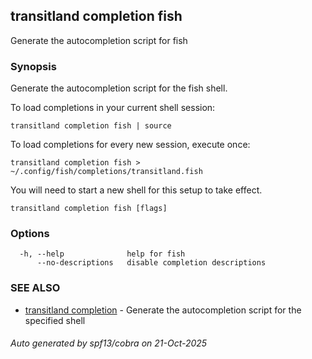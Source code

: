 ## transitland completion fish

Generate the autocompletion script for fish

### Synopsis

Generate the autocompletion script for the fish shell.

To load completions in your current shell session:

	transitland completion fish | source

To load completions for every new session, execute once:

	transitland completion fish > ~/.config/fish/completions/transitland.fish

You will need to start a new shell for this setup to take effect.


```
transitland completion fish [flags]
```

### Options

```
  -h, --help              help for fish
      --no-descriptions   disable completion descriptions
```

### SEE ALSO

* [transitland completion](transitland_completion.md)	 - Generate the autocompletion script for the specified shell

###### Auto generated by spf13/cobra on 21-Oct-2025
